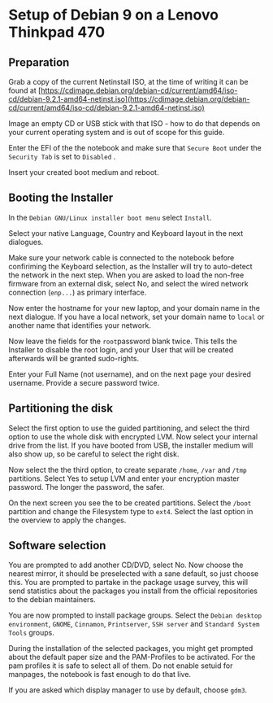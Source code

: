 # Setup of Debian 9 on a Lenovo Thinkpad 470

## Preparation

Grab a copy of the current Netinstall ISO, at the time of writing it can be found at [https://cdimage.debian.org/debian-cd/current/amd64/iso-cd/debian-9.2.1-amd64-netinst.iso](https://cdimage.debian.org/debian-cd/current/amd64/iso-cd/debian-9.2.1-amd64-netinst.iso)

Image an empty CD or USB stick with that ISO - how to do that depends on your current operating system and is out of scope for this guide.

Enter the EFI of the the notebook and make sure that `Secure Boot` under the `Security Tab` is set to `Disabled` .

Insert your created boot medium and reboot.

## Booting the Installer

In the `Debian GNU/Linux installer boot menu` select `Install`.

Select your native Language, Country and  Keyboard layout in the next dialogues.

Make sure your network cable is connected to the notebook before confiriming the Keyboard selection, as the Installer will try to auto-detect the network in the next step. When you are asked to load the non-free firmware from an external disk, select No, and select the wired network connection \(`enp...`\) as primary interface.

Now enter the hostname for your new laptop, and your domain name in the next dialogue. If you have a local network, set your domain name to `local` or another name that identifies your network.

Now leave the fields for the `root`password blank twice. This tells the Installer to disable the root login, and your User that will be created afterwards will be granted sudo-rights.

Enter your Full Name \(not username\), and on the next page your desired username. Provide a secure password twice.

## Partitioning the disk

Select the first option to use the guided partitioning, and select the third option to use the whole disk with encrypted LVM. Now select your internal drive from the list. If you have booted from USB, the installer medium will also show up, so be careful to select the right disk.

Now select the the third option, to create separate `/home`, `/var` and `/tmp` partitions. Select Yes to setup LVM and enter your encryption master password. The longer the password, the safer.

On the next screen you see the to be created partitions. Select the `/boot` partition and change the Filesystem type to `ext4`.  Select the last option in the overview to apply the changes.

## Software selection

You are prompted to add another CD/DVD, select No. Now choose the nearest mirror, it should be preselected with a sane default, so just choose this. You are prompted to partake in the package usage survey, this will send statistics about the packages you install from the official repositories to the debian maintainers.

You are now prompted to install package groups. Select the `Debian desktop environment`, `GNOME`, `Cinnamon`, `Printserver`, `SSH server` and `Standard System Tools` groups.

During the installation of the selected packages, you might get prompted about the default paper size and the PAM-Profiles to be activated. For the pam profiles it is safe to select all of them. Do not enable setuid for manpages, the notebook is fast enough to do that live.

If you are asked which display manager to use by default, choose `gdm3`.

